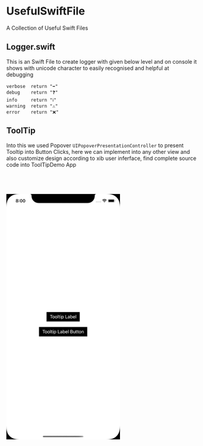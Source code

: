 # UsefulSwiftFile
A Collection of Useful Swift Files

## Logger.swift 
This is an Swift File to create logger with given below level and on console it shows with unicode character to easily recognised and helpful at debugging
```
verbose  return "➡️"
debug    return "❓"
info     return "ℹ️"
warning  return "⚠️"
error    return "❌"
```


## ToolTip
Into this we used Popover ```UIPopoverPresentationController``` to present Tooltip into Button Clicks, here we can implement into any other view and also customize design according to xib user inferface, find complete source code into ToolTipDemo App
###### &nbsp;
<kbd>
<img src="Screenshot/tooltip.gif" alt="Home" width="300" />
</kbd>
&nbsp; &nbsp; &nbsp; &nbsp;
